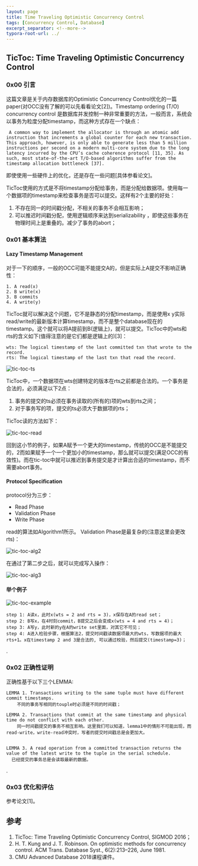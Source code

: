 ```yaml
---
layout: page
title: Time Traveling Optimistic Concurrency Control
tags: [Concurrency Control, Database]
excerpt_separator: <!--more-->
typora-root-url: ../
---
```




## TicToc: Time Traveling Optimistic Concurrency Control 



### 0x00 引言

  这篇文章是关于内存数据库的Optimistic Concurrency Control优化的一篇paper(对OCC没有了解的可以先看看论文[2])。Timestamp ordering (T/O) concurrency control 是数据库并发控制一种非常重要的方法，一般而言，系统会以事务为粒度分配timestamp，而这种方式存在一个缺点：

```
 A common way to implement the allocator is through an atomic add instruction that increments a global counter for each new transaction. This approach, however, is only able to generate less than 5 million instructions per second on a modern multi-core system due to the long latency incurred by the CPU’s cache coherence protocol [11, 35]. As such, most state-of-the-art T/O-based algorithms suffer from the timestamp allocation bottleneck [37].
```

  即使使用一些硬件上的优化，还是存在一些问题[具体参看论文]。

​	TicToc使用的方式是不将timestamp分配给事务，而是分配给数据项。使用每一个数据项的timestamp来检查事务是否可以提交。这样有2个主要的好处：

1. 不存在同一的时间戳分配，不相关的事务不会相互影响；
2. 可以推迟时间戳分配，使用逻辑顺序来达到serializability ，即使这些事务在物理时间上是重叠的。减少了事务的abort；



### 0x01 基本算法

#### Lazy Timestamp Management

对于一下的顺序，一般的OCC可能不能提交A的，但是实际上A提交不影响正确性：

```
1. A read(x) 
2. B write(x) 
3. B commits 
4. A write(y)
```

TicToc就可以解决这个问题，它不是静态的分配timestamp，而是使用x y实际read/write的最新版本计算timestamp，而不是整个database现在的timestamp。这个就可以将A提前到B(逻辑上)，就可以提交。TicToc中的wts和rts的含义如下(值得注意的是它们都是逻辑上的)[3]：

```
wts: The logical timestamp of the last committed txn that wrote to the record.
rts: The logical timestamp of the last txn that read the record.
```

![tic-toc-ts](/assets/img/tic-toc-ts.png)

TicToc中，一个数据项在wts创建特定的版本在rts之前都是合法的。一个事务是合法的，必须满足以下2点：

1. 事务的提交的ts必须在事务读取的(所有的)项的wts到rts之间；
2. 对于事务写的项，提交的ts必须大于数据项的rts；



TicToc读的方法如下：

![tic-toc-read](/assets/img/tic-toc-read.png)

 回到这小节的例子，如果A赋予一个更大的timestamp，传统的OCC是不能提交的，2而如果赋予一个一个更加小的timestamp，那么就可以提交(满足OCC的有效性)。而在tic-toc中就可以推迟到事务提交是才计算出合适的timestamp，而不需要abort事务。



#### Protocol Specification 

  protocol分为三步：

* Read Phase 
* Validation Phase 
* Write Phase 

read的算法如Algorithm1所示。 Validation Phase是最复杂的(注意这里会更改rts)：

![tic-toc-alg2](/assets/img/tic-toc-alg2.png)

在通过了第二步之后，就可以完成写入操作：

![tic-toc-alg3](/assets/img/tic-toc-alg3.png)



#### 举个例子

![tic-toc-example](/assets/img/tic-toc-example.png)

```
step 1: A读x，此时x(wts = 2 and rts = 3)，x保存在A的read set；
step 2: B写x，在4时刻commit，B提交之后会变成x(wts = 4 and rts = 4)；
step 3: A写y，此时新的y在A的write set里面，对其它不可见；
step 4: A进入检验步骤，根据算法2，提交时间戳读数据项最大的wts，写数据项的最大rts+1。x在timestamp 2 and 3是合法的, 可以通过校验，然后提交(timestamp=3)；
```

.

### 0x02 正确性证明

正确性基于以下三个LEMMA:

```
LEMMA 1. Transactions writing to the same tuple must have different commit timestamps.
	不同的事务写相同的touple时必须是不同的时间戳；
	
LEMMA 2. Transactions that commit at the same timestamp and physical time do not conflict with each other.
	同一时间戳提交的事务不相互影响。这里我们可以知道，lemma1中的情形不可能出现，而read-write，write-read冲突时，写者的提交时间戳总是会更加大。


LEMMA 3. A read operation from a committed transaction returns the value of the latest write to the tuple in the serial schedule.
  已经提交的事务总是会读取最新的数据。

```

.

### 0x03 优化和评估

 参考论文[1]。



## 参考

1. TicToc: Time Traveling Optimistic Concurrency Control, SIGMOD 2016；
2. H. T. Kung and J. T. Robinson. On optimistic methods for concurrency control. ACM Trans. Database Syst., 6(2):213–226, June 1981. 
3. CMU Advanced Database 2018课程课件。